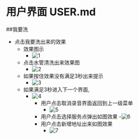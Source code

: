 # 用户界面 USER.md

##我要洗

- 点击我要洗出来的效果
  - 效果图示
    - ![1](image/wyxsy.jpg) 
  - 点击水管清洗出来效果图 
    - ![2](image/djxg1.jpg)
  - 如果按住效果没有满足3秒出来提示
    - ![3](image/azbdxg.jpg)
  - 如果满足3秒进入下一个界面,
    - ![4](image/djjrjm.jpg)
      - 用户点击取消录音界面返回到上一级菜单
        -  ![5](image/djxg1.jpg)
      - 用户点击选择服务点弹出如图效果
        -![6](image/tjdz.jpg)
      - 用户点击新增地址出来如图效果
        - ![7](image/xzdz.png) 